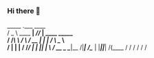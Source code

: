 ### Hi there 👋
   _____               .___ ____                 
  /  _  \    ____    __| _//_   |  ____  _____   
 /  /_\  \  /    \  / __ |  |   | /    \ \__  \  
/    |    \|   |  \/ /_/ |  |   ||   |  \ / __ \_
\____|__  /|___|  /\____ |  |___||___|  /(____  /
        \/      \/      \/            \/      \/ 
